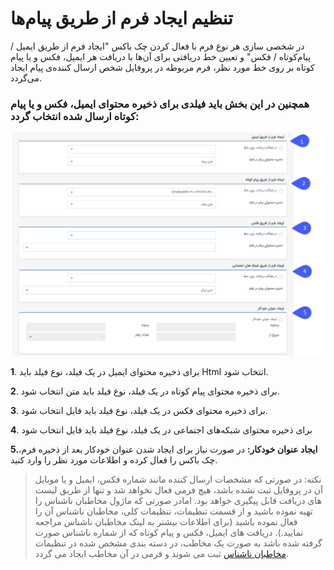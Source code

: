 # تنظیم ایجاد فرم از طریق پیام‌ها

در شخصی سازی هر نوع فرم با فعال کردن چک باکس "ایجاد فرم از طریق ایمیل / پیام‌کوتاه / فکس" و تعیین خط دریافتی برای آن‌ها با دریافت هر ایمیل، فکس و یا پیام کوتاه بر روی خط مورد نظر،  فرم مربوطه در پروفایل شخص ارسال کننده‌ی پیام ایجاد می‌گردد.

### همچنین در این بخش باید فیلدی برای ذخیره محتوای ایمیل، فکس و یا پیام کوتاه ارسال شده انتخاب گردد:

![](4.png)

**1**. برای ذخیره محتوای ایمیل در یک فیلد، نوع فیلد باید Html انتخاب شود.

**2**. برای ذخیره محتوای پیام کوتاه در یک فیلد، نوع فیلد باید متن انتخاب شود.

**3**. برای ذخیره محتوای فکس در یک فیلد، نوع فیلد باید فایل انتخاب شود.

**4**. برای ذخیره محتوای شبکه‌های اجتماعی در یک فیلد، نوع فیلد باید فایل انتخاب شود

**5.ایجاد عنوان خودکار:** در صورت نیاز برای ایجاد شدن عنوان خودکار بعد از ذخیره فرم، چک باکس را فعال کرده و اطلاعات مورد نظر را وارد کنید.

> نکته: در صورتی که مشخصات ارسال کننده مانند شماره فکس، ایمیل و یا موبایل آن در پروفایل ثبت نشده باشد، هیچ فرمی فعال نخواهد شد و تنها از طریق لیست های دریافت قابل پیگیری خواهد بود. امادر صورتی که ماژول مخاطبان ناشناس را تهیه نموده باشید و از قسمت تنظیمات، تنظیمات کلی، مخاطبان ناشناس آن را فعال نموده باشید (برای اطلاعات بیشتر به لینک مخاطبان ناشناس  مراجعه نمایید.). دریافت های ایمیل، فکس و پیام کوتاه که از شماره ناشناس صورت گرفته شده باشد به صورت یک مخاطب، در دسته بندی مشخص شده در تنظیمات [مخاطبان ناشناس](https://github.com/1stco/PayamGostarDocs/blob/master/Help/Settings/General-settings/Anonymous-audience/Anonymous-audience.md) ثبت می شوند و فرمی در آن مخاطب ایجاد می گردد.






